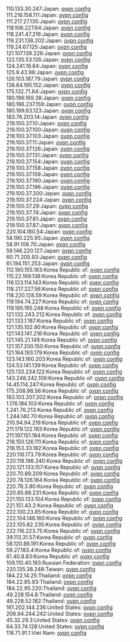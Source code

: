 110.133.30.247:Japan: [ovpn config](vpn/110_133_30_247.ovpn)  
111.216.158.111:Japan: [ovpn config](vpn/111_216_158_111.ovpn)  
111.217.27.135:Japan: [ovpn config](vpn/111_217_27_135.ovpn)  
118.106.227.64:Japan: [ovpn config](vpn/118_106_227_64.ovpn)  
118.241.47.216:Japan: [ovpn config](vpn/118_241_47_216.ovpn)  
119.231.138.202:Japan: [ovpn config](vpn/119_231_138_202.ovpn)  
119.24.67.125:Japan: [ovpn config](vpn/119_24_67_125.ovpn)  
121.107.139.226:Japan: [ovpn config](vpn/121_107_139_226.ovpn)  
122.135.53.135:Japan: [ovpn config](vpn/122_135_53_135.ovpn)  
124.241.16.84:Japan: [ovpn config](vpn/124_241_16_84.ovpn)  
125.9.43.98:Japan: [ovpn config](vpn/125_9_43_98.ovpn)  
126.103.187.79:Japan: [ovpn config](vpn/126_103_187_79.ovpn)  
138.64.195.152:Japan: [ovpn config](vpn/138_64_195_152.ovpn)  
175.132.71.84:Japan: [ovpn config](vpn/175_132_71_84.ovpn)  
180.196.169.38:Japan: [ovpn config](vpn/180_196_169_38.ovpn)  
180.196.237.159:Japan: [ovpn config](vpn/180_196_237_159.ovpn)  
180.199.63.123:Japan: [ovpn config](vpn/180_199_63_123.ovpn)  
183.76.203.14:Japan: [ovpn config](vpn/183_76_203_14.ovpn)  
219.100.37.10:Japan: [ovpn config](vpn/219_100_37_10.ovpn)  
219.100.37.100:Japan: [ovpn config](vpn/219_100_37_100.ovpn)  
219.100.37.103:Japan: [ovpn config](vpn/219_100_37_103.ovpn)  
219.100.37.11:Japan: [ovpn config](vpn/219_100_37_11.ovpn)  
219.100.37.126:Japan: [ovpn config](vpn/219_100_37_126.ovpn)  
219.100.37.131:Japan: [ovpn config](vpn/219_100_37_131.ovpn)  
219.100.37.154:Japan: [ovpn config](vpn/219_100_37_154.ovpn)  
219.100.37.158:Japan: [ovpn config](vpn/219_100_37_158.ovpn)  
219.100.37.159:Japan: [ovpn config](vpn/219_100_37_159.ovpn)  
219.100.37.190:Japan: [ovpn config](vpn/219_100_37_190.ovpn)  
219.100.37.196:Japan: [ovpn config](vpn/219_100_37_196.ovpn)  
219.100.37.200:Japan: [ovpn config](vpn/219_100_37_200.ovpn)  
219.100.37.224:Japan: [ovpn config](vpn/219_100_37_224.ovpn)  
219.100.37.29:Japan: [ovpn config](vpn/219_100_37_29.ovpn)  
219.100.37.74:Japan: [ovpn config](vpn/219_100_37_74.ovpn)  
219.100.37.81:Japan: [ovpn config](vpn/219_100_37_81.ovpn)  
219.100.37.87:Japan: [ovpn config](vpn/219_100_37_87.ovpn)  
220.104.180.54:Japan: [ovpn config](vpn/220_104_180_54.ovpn)  
58.190.225.95:Japan: [ovpn config](vpn/58_190_225_95.ovpn)  
58.91.108.70:Japan: [ovpn config](vpn/58_91_108_70.ovpn)  
59.146.220.127:Japan: [ovpn config](vpn/59_146_220_127.ovpn)  
60.71.205.93:Japan: [ovpn config](vpn/60_71_205_93.ovpn)  
61.194.151.253:Japan: [ovpn config](vpn/61_194_151_253.ovpn)  
112.160.155.163:Korea Republic of: [ovpn config](vpn/112_160_155_163.ovpn)  
115.22.169.138:Korea Republic of: [ovpn config](vpn/115_22_169_138.ovpn)  
116.123.114.143:Korea Republic of: [ovpn config](vpn/116_123_114_143.ovpn)  
118.217.227.56:Korea Republic of: [ovpn config](vpn/118_217_227_56.ovpn)  
118.220.128.59:Korea Republic of: [ovpn config](vpn/118_220_128_59.ovpn)  
119.194.74.227:Korea Republic of: [ovpn config](vpn/119_194_74_227.ovpn)  
119.195.195.248:Korea Republic of: [ovpn config](vpn/119_195_195_248.ovpn)  
121.132.243.212:Korea Republic of: [ovpn config](vpn/121_132_243_212.ovpn)  
121.133.1.187:Korea Republic of: [ovpn config](vpn/121_133_1_187.ovpn)  
121.135.102.80:Korea Republic of: [ovpn config](vpn/121_135_102_80.ovpn)  
121.143.141.216:Korea Republic of: [ovpn config](vpn/121_143_141_216.ovpn)  
121.145.21.149:Korea Republic of: [ovpn config](vpn/121_145_21_149.ovpn)  
121.157.200.150:Korea Republic of: [ovpn config](vpn/121_157_200_150.ovpn)  
121.164.193.179:Korea Republic of: [ovpn config](vpn/121_164_193_179.ovpn)  
123.143.160.203:Korea Republic of: [ovpn config](vpn/123_143_160_203.ovpn)  
124.53.141.139:Korea Republic of: [ovpn config](vpn/124_53_141_139.ovpn)  
125.133.234.122:Korea Republic of: [ovpn config](vpn/125_133_234_122.ovpn)  
143.248.242.109:Korea Republic of: [ovpn config](vpn/143_248_242_109.ovpn)  
14.45.114.247:Korea Republic of: [ovpn config](vpn/14_45_114_247.ovpn)  
175.208.98.56:Korea Republic of: [ovpn config](vpn/175_208_98_56.ovpn)  
183.103.207.202:Korea Republic of: [ovpn config](vpn/183_103_207_202.ovpn)  
1.176.184.103:Korea Republic of: [ovpn config](vpn/1_176_184_103.ovpn)  
1.241.76.213:Korea Republic of: [ovpn config](vpn/1_241_76_213.ovpn)  
1.244.140.70:Korea Republic of: [ovpn config](vpn/1_244_140_70.ovpn)  
210.94.94.219:Korea Republic of: [ovpn config](vpn/210_94_94_219.ovpn)  
211.179.122.193:Korea Republic of: [ovpn config](vpn/211_179_122_193.ovpn)  
211.197.151.184:Korea Republic of: [ovpn config](vpn/211_197_151_184.ovpn)  
218.150.126.111:Korea Republic of: [ovpn config](vpn/218_150_126_111.ovpn)  
218.153.33.182:Korea Republic of: [ovpn config](vpn/218_153_33_182.ovpn)  
220.116.173.79:Korea Republic of: [ovpn config](vpn/220_116_173_79.ovpn)  
220.118.198.240:Korea Republic of: [ovpn config](vpn/220_118_198_240.ovpn)  
220.121.133.157:Korea Republic of: [ovpn config](vpn/220_121_133_157.ovpn)  
220.70.89.209:Korea Republic of: [ovpn config](vpn/220_70_89_209.ovpn)  
220.78.126.164:Korea Republic of: [ovpn config](vpn/220_78_126_164.ovpn)  
220.78.3.80:Korea Republic of: [ovpn config](vpn/220_78_3_80.ovpn)  
220.85.88.231:Korea Republic of: [ovpn config](vpn/220_85_88_231.ovpn)  
221.150.133.104:Korea Republic of: [ovpn config](vpn/221_150_133_104.ovpn)  
221.151.43.2:Korea Republic of: [ovpn config](vpn/221_151_43_2.ovpn)  
222.100.23.85:Korea Republic of: [ovpn config](vpn/222_100_23_85.ovpn)  
222.104.146.160:Korea Republic of: [ovpn config](vpn/222_104_146_160.ovpn)  
222.105.82.235:Korea Republic of: [ovpn config](vpn/222_105_82_235.ovpn)  
222.116.223.75:Korea Republic of: [ovpn config](vpn/222_116_223_75.ovpn)  
39.113.31.57:Korea Republic of: [ovpn config](vpn/39_113_31_57.ovpn)  
58.120.86.191:Korea Republic of: [ovpn config](vpn/58_120_86_191.ovpn)  
59.27.183.4:Korea Republic of: [ovpn config](vpn/59_27_183_4.ovpn)  
61.40.8.83:Korea Republic of: [ovpn config](vpn/61_40_8_83.ovpn)  
109.110.40.193:Russian Federation: [ovpn config](vpn/109_110_40_193.ovpn)  
220.135.38.248:Taiwan: [ovpn config](vpn/220_135_38_248.ovpn)  
184.22.14.25:Thailand: [ovpn config](vpn/184_22_14_25.ovpn)  
184.22.85.93:Thailand: [ovpn config](vpn/184_22_85_93.ovpn)  
184.22.95.220:Thailand: [ovpn config](vpn/184_22_95_220.ovpn)  
49.228.154.8:Thailand: [ovpn config](vpn/49_228_154_8.ovpn)  
49.228.52.182:Thailand: [ovpn config](vpn/49_228_52_182.ovpn)  
161.202.144.236:United States: [ovpn config](vpn/161_202_144_236.ovpn)  
208.94.244.242:United States: [ovpn config](vpn/208_94_244_242.ovpn)  
45.32.29.3:United States: [ovpn config](vpn/45_32_29_3.ovpn)  
64.33.74.128:United States: [ovpn config](vpn/64_33_74_128.ovpn)  
118.71.91.1:Viet Nam: [ovpn config](vpn/118_71_91_1.ovpn)  
